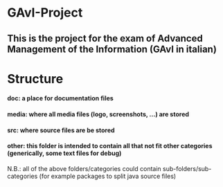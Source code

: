 # GAvI-Project

## This is the project for the exam of Advanced Management of the Information (GAvI in italian)

# Structure 

#### doc: a place for documentation files

#### media: where all media files (logo, screenshots, ...) are stored

#### src: where source files are be stored

#### other: this folder is intended to contain all that not fit other categories (generically, some text files for debug)

N.B.: all of the above folders/categories could contain sub-folders/sub-categories (for example packages to split java source files)
